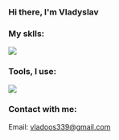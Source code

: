 ### Hi there, I'm Vladyslav

### My sklls:
<p align="left">
  <a href="https://skillicons.dev">
    <img src="https://skillicons.dev/icons?i=java,hibernate,spring,mysql,postgres,sqlite,gitlab" />
  </a>
</p>

### Tools, I use:
<p align="left">
  <a href="https://skillicons.dev">
    <img src="https://skillicons.dev/icons?i=idea,docker,postman" />
  </a>
</p>

### Contact with me:

Email: vladoos339@gmail.com<br/>